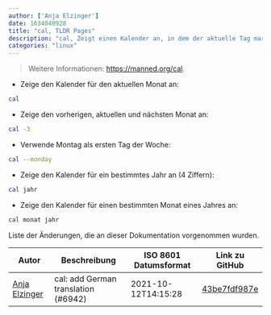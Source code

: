 ```yaml
---
author: ['Anja Elzinger']
date: 1634040928
title: "cal, TLDR Pages"
description: "cal, Zeigt einen Kalender an, in dem der aktuelle Tag markiert ist."
categories: "linux"
---
```

> Weitere Informationen: <https://manned.org/cal>.

- Zeige den Kalender für den aktuellen Monat an:

```bash
cal
```

- Zeige den vorherigen, aktuellen und nächsten Monat an:

```bash
cal -3
```

- Verwende Montag als ersten Tag der Woche:

```bash
cal --monday
```

- Zeige den Kalender für ein bestimmtes Jahr an (4 Ziffern):

```bash
cal jahr
```

- Zeige den Kalender für einen bestimmten Monat eines Jahres an:

```bash
cal monat jahr
```
Liste der Änderungen, die an dieser Dokumentation vorgenommen wurden.


Autor | Beschreibung | ISO 8601 Datumsformat | Link zu GitHub
------|-----|-----|-----
[Anja Elzinger](mailto:35960947+entensee403@users.noreply.github.com) | cal: add German translation (#6942) | 2021-10-12T14:15:28 | [43be7fdf987e](https://github.com/tldr-pages/tldr/commit/43be7fdf987e1a9d89eea534dacac87117313614)

